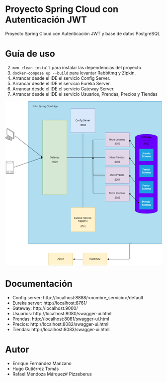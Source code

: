 # Proyecto Spring Cloud con Autenticación JWT
Proyecto Spring Cloud con Autenticación JWT y base de datos PostgreSQL

# Guía de uso
2. ``mvn clean install`` para instalar las dependencias del proyecto.
3. ``docker-compose up --build`` para levantar Rabbitmq y Zipkin.
4. Arrancar desde el IDE el servicio Config Server.
5. Arrancar desde el IDE el servicio Eureka Server.
6. Arrancar desde el IDE el servicio Gateway Server.
7. Arrancar desde el IDE el servicio Usuarios, Prendas, Precios y Tiendas



![Diagrama](./DiagramaDespliegue.drawio.png)
 


# Documentación
- Config server: http://localhost:8888/<nombre_servicio>/default
- Eureka server: http://localhost:8761/
- Gateway: http://localhost:9000/
- Usuarios: http://localhost:8080/swagger-ui.html
- Prendas: http://localhost:8081/swagger-ui.html
- Precios: http://localhost:8082/swagger-ui.html
- Tiendas: http://localhost:8083/swagger-ui.html



# Autor
- Enrique Fernández Manzano
- Hugo Gutiérrez Tomás
- Rafael Mendoza Márquez#   P i z z e b e r u s 
 
 